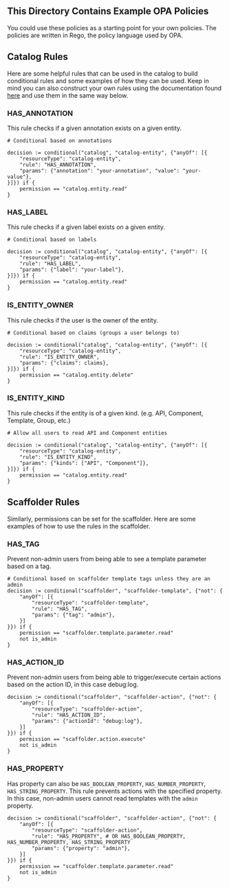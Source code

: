 ## This Directory Contains Example OPA Policies

You could use these policies as a starting point for your own policies. The policies are written in Rego, the policy language used by OPA.

## Catalog Rules

Here are some helpful rules that can be used in the catalog to build conditional rules and some examples of how they can be used. Keep in mind you can also construct your own rules using the documentation found [here](https://backstage.io/docs/permissions/custom-rules) and use them in the same way below.

### HAS_ANNOTATION

This rule checks if a given annotation exists on a given entity.

```rego
# Conditional based on annotations

decision := conditional("catalog", "catalog-entity", {"anyOf": [{
    "resourceType": "catalog-entity",
    "rule": "HAS_ANNOTATION",
    "params": {"annotation": "your-annotation", "value": "your-value"},
}]}) if {
    permission == "catalog.entity.read"
}
```

### HAS_LABEL

This rule checks if a given label exists on a given entity.

```rego
# Conditional based on labels

decision := conditional("catalog", "catalog-entity", {"anyOf": [{
    "resourceType": "catalog-entity",
    "rule": "HAS_LABEL",
    "params": {"label": "your-label"},
}]}) if {
    permission == "catalog.entity.read"
}
```

### IS_ENTITY_OWNER

This rule checks if the user is the owner of the entity.

```rego
# Conditional based on claims (groups a user belongs to)

decision := conditional("catalog", "catalog-entity", {"anyOf": [{
	"resourceType": "catalog-entity",
	"rule": "IS_ENTITY_OWNER",
	"params": {"claims": claims},
}]}) if {
	permission == "catalog.entity.delete"
}
```

### IS_ENTITY_KIND

This rule checks if the entity is of a given kind. (e.g. API, Component, Template, Group, etc.)

```rego
# Allow all users to read API and Component entities

decision := conditional("catalog", "catalog-entity", {"anyOf": [{
	"resourceType": "catalog-entity",
	"rule": "IS_ENTITY_KIND",
	"params": {"kinds": ["API", "Component"]},
}]}) if {
	permission == "catalog.entity.read"
}
```

## Scaffolder Rules

Similarly, permissions can be set for the scaffolder. Here are some examples of how to use the rules in the scaffolder.

### HAS_TAG

Prevent non-admin users from being able to see a template parameter based on a tag.

```rego
# Conditional based on scaffolder template tags unless they are an admin
decision := conditional("scaffolder", "scaffolder-template", {"not": {
    "anyOf": [{
        "resourceType": "scaffolder-template",
        "rule": "HAS_TAG",
        "params": {"tag": "admin"},
    }]
}}) if {
    permission == "scaffolder.template.parameter.read"
    not is_admin
}
```

### HAS_ACTION_ID

Prevent non-admin users from being able to trigger/execute certain actions based on the action ID, in this case debug:log.

```rego
decision := conditional("scaffolder", "scaffolder-action", {"not": {
    "anyOf": [{
        "resourceType": "scaffolder-action",
        "rule": "HAS_ACTION_ID",
        "params": {"actionId": "debug:log"},
    }]
}}) if {
    permission == "scaffolder.action.execute"
    not is_admin
}
```

### HAS_PROPERTY

Has property can also be `HAS_BOOLEAN_PROPERTY`, `HAS_NUMBER_PROPERTY`, `HAS_STRING_PROPERTY`. This rule prevents actions with the specified property. In this case, non-admin users cannot read templates with the `admin` property.

```rego
decision := conditional("scaffolder", "scaffolder-action", {"not": {
    "anyOf": [{
        "resourceType": "scaffolder-action",
        "rule": "HAS_PROPERTY", # OR HAS_BOOLEAN_PROPERTY, HAS_NUMBER_PROPERTY, HAS_STRING_PROPERTY
        "params": {"property": "admin"},
    }]
}}) if {
    permission == "scaffolder.template.parameter.read"
    not is_admin
}
```
